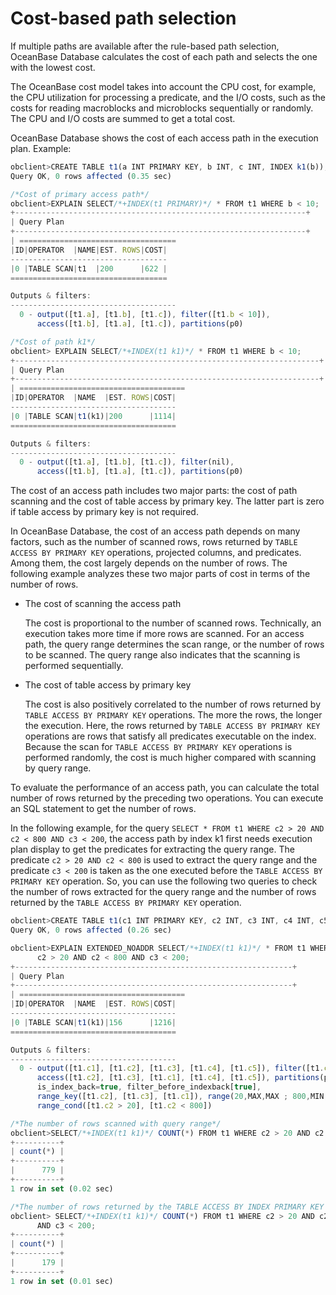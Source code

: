 Cost-based path selection 
==============================================

If multiple paths are available after the rule-based path selection, OceanBase Database calculates the cost of each path and selects the one with the lowest cost. 

The OceanBase cost model takes into account the CPU cost, for example, the CPU utilization for processing a predicate, and the I/O costs, such as the costs for reading macroblocks and microblocks sequentially or randomly. The CPU and I/O costs are summed to get a total cost. 

OceanBase Database shows the cost of each access path in the execution plan. Example:

```javascript
obclient>CREATE TABLE t1(a INT PRIMARY KEY, b INT, c INT, INDEX k1(b));
Query OK, 0 rows affected (0.35 sec)

/*Cost of primary access path*/
obclient>EXPLAIN SELECT/*+INDEX(t1 PRIMARY)*/ * FROM t1 WHERE b < 10;
+-----------------------------------------------------------------+
| Query Plan                                                                              |
+-----------------------------------------------------------------+
| ===================================
|ID|OPERATOR  |NAME|EST. ROWS|COST|
-----------------------------------
|0 |TABLE SCAN|t1  |200      |622 |
===================================

Outputs & filters:
-------------------------------------
  0 - output([t1.a], [t1.b], [t1.c]), filter([t1.b < 10]),
      access([t1.b], [t1.a], [t1.c]), partitions(p0)

/*Cost of path k1*/
obclient> EXPLAIN SELECT/*+INDEX(t1 k1)*/ * FROM t1 WHERE b < 10;
+--------------------------------------------------------------------+
| Query Plan                                                                                   |
+--------------------------------------------------------------------+
| =====================================
|ID|OPERATOR  |NAME  |EST. ROWS|COST|
-------------------------------------
|0 |TABLE SCAN|t1(k1)|200      |1114|
=====================================

Outputs & filters:
-------------------------------------
  0 - output([t1.a], [t1.b], [t1.c]), filter(nil),
      access([t1.b], [t1.a], [t1.c]), partitions(p0)
```



The cost of an access path includes two major parts: the cost of path scanning and the cost of table access by primary key. The latter part is zero if table access by primary key is not required. 

In OceanBase Database, the cost of an access path depends on many factors, such as the number of scanned rows, rows returned by `TABLE ACCESS BY PRIMARY KEY` operations, projected columns, and predicates. Among them, the cost largely depends on the number of rows. The following example analyzes these two major parts of cost in terms of the number of rows. 

* The cost of scanning the access path

  The cost is proportional to the number of scanned rows. Technically, an execution takes more time if more rows are scanned. For an access path, the query range determines the scan range, or the number of rows to be scanned. The query range also indicates that the scanning is performed sequentially.
  

* The cost of table access by primary key 

  The cost is also positively correlated to the number of rows returned by `TABLE ACCESS BY PRIMARY KEY` operations. The more the rows, the longer the execution. Here, the rows returned by `TABLE ACCESS BY PRIMARY KEY` operations are rows that satisfy all predicates executable on the index. Because the scan for `TABLE ACCESS BY PRIMARY KEY` operations is performed randomly, the cost is much higher compared with scanning by query range.
  




To evaluate the performance of an access path, you can calculate the total number of rows returned by the preceding two operations. You can execute an SQL statement to get the number of rows. 

In the following example, for the query `SELECT * FROM t1 WHERE c2 > 20 AND c2 < 800 AND c3 < 200`, the access path by index k1 first needs execution plan display to get the predicates for extracting the query range. The predicate `c2 > 20 AND c2 < 800` is used to extract the query range and the predicate `c3 < 200` is taken as the one executed before the `TABLE ACCESS BY PRIMARY KEY` operation. So, you can use the following two queries to check the number of rows extracted for the query range and the number of rows returned by the `TABLE ACCESS BY PRIMARY KEY` operation. 

```javascript
obclient>CREATE TABLE t1(c1 INT PRIMARY KEY, c2 INT, c3 INT, c4 INT, c5 INT, INDEX k1(c2,c3));
Query OK, 0 rows affected (0.26 sec)

obclient>EXPLAIN EXTENDED_NOADDR SELECT/*+INDEX(t1 k1)*/ * FROM t1 WHERE 
      c2 > 20 AND c2 < 800 AND c3 < 200;
+--------------------------------------------------------------+
| Query Plan                                                                          |
+--------------------------------------------------------------+
| =====================================
|ID|OPERATOR  |NAME  |EST. ROWS|COST|
-------------------------------------
|0 |TABLE SCAN|t1(k1)|156      |1216|
=====================================

Outputs & filters:
-------------------------------------
  0 - output([t1.c1], [t1.c2], [t1.c3], [t1.c4], [t1.c5]), filter([t1.c3 < 200]),
      access([t1.c2], [t1.c3], [t1.c1], [t1.c4], [t1.c5]), partitions(p0),
      is_index_back=true, filter_before_indexback[true],
      range_key([t1.c2], [t1.c3], [t1.c1]), range(20,MAX,MAX ; 800,MIN,MIN),
      range_cond([t1.c2 > 20], [t1.c2 < 800])

/*The number of rows scanned with query range*/
obclient>SELECT/*+INDEX(t1 k1)*/ COUNT(*) FROM t1 WHERE c2 > 20 AND c2 < 800;
+----------+
| count(*) |
+----------+
|      779 |
+----------+
1 row in set (0.02 sec)

/*The number of rows returned by the TABLE ACCESS BY INDEX PRIMARY KEY operation*/
obclient> SELECT/*+INDEX(t1 k1)*/ COUNT(*) FROM t1 WHERE c2 > 20 AND c2 < 800
      AND c3 < 200;
+----------+
| count(*) |
+----------+
|      179 |
+----------+
1 row in set (0.01 sec)
```



